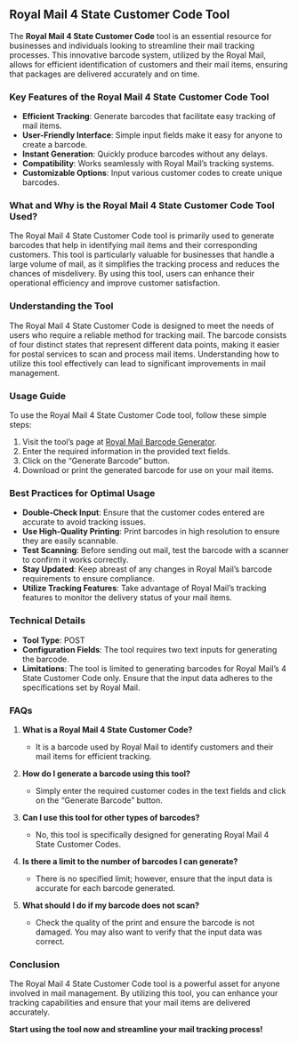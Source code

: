 ## Royal Mail 4 State Customer Code Tool

The **Royal Mail 4 State Customer Code** tool is an essential resource for businesses and individuals looking to streamline their mail tracking processes. This innovative barcode system, utilized by the Royal Mail, allows for efficient identification of customers and their mail items, ensuring that packages are delivered accurately and on time. 

### Key Features of the Royal Mail 4 State Customer Code Tool
- **Efficient Tracking**: Generate barcodes that facilitate easy tracking of mail items.
- **User-Friendly Interface**: Simple input fields make it easy for anyone to create a barcode.
- **Instant Generation**: Quickly produce barcodes without any delays.
- **Compatibility**: Works seamlessly with Royal Mail’s tracking systems.
- **Customizable Options**: Input various customer codes to create unique barcodes.

### What and Why is the Royal Mail 4 State Customer Code Tool Used?
The Royal Mail 4 State Customer Code tool is primarily used to generate barcodes that help in identifying mail items and their corresponding customers. This tool is particularly valuable for businesses that handle a large volume of mail, as it simplifies the tracking process and reduces the chances of misdelivery. By using this tool, users can enhance their operational efficiency and improve customer satisfaction.

### Understanding the Tool
The Royal Mail 4 State Customer Code is designed to meet the needs of users who require a reliable method for tracking mail. The barcode consists of four distinct states that represent different data points, making it easier for postal services to scan and process mail items. Understanding how to utilize this tool effectively can lead to significant improvements in mail management.

### Usage Guide
To use the Royal Mail 4 State Customer Code tool, follow these simple steps:
1. Visit the tool’s page at [Royal Mail Barcode Generator](https://www.inayam.co/barcode/royalmail).
2. Enter the required information in the provided text fields.
3. Click on the “Generate Barcode” button.
4. Download or print the generated barcode for use on your mail items.

### Best Practices for Optimal Usage
- **Double-Check Input**: Ensure that the customer codes entered are accurate to avoid tracking issues.
- **Use High-Quality Printing**: Print barcodes in high resolution to ensure they are easily scannable.
- **Test Scanning**: Before sending out mail, test the barcode with a scanner to confirm it works correctly.
- **Stay Updated**: Keep abreast of any changes in Royal Mail’s barcode requirements to ensure compliance.
- **Utilize Tracking Features**: Take advantage of Royal Mail’s tracking features to monitor the delivery status of your mail items.

### Technical Details
- **Tool Type**: POST
- **Configuration Fields**: The tool requires two text inputs for generating the barcode.
- **Limitations**: The tool is limited to generating barcodes for Royal Mail’s 4 State Customer Code only. Ensure that the input data adheres to the specifications set by Royal Mail.

### FAQs
1. **What is a Royal Mail 4 State Customer Code?**
   - It is a barcode used by Royal Mail to identify customers and their mail items for efficient tracking.

2. **How do I generate a barcode using this tool?**
   - Simply enter the required customer codes in the text fields and click on the “Generate Barcode” button.

3. **Can I use this tool for other types of barcodes?**
   - No, this tool is specifically designed for generating Royal Mail 4 State Customer Codes.

4. **Is there a limit to the number of barcodes I can generate?**
   - There is no specified limit; however, ensure that the input data is accurate for each barcode generated.

5. **What should I do if my barcode does not scan?**
   - Check the quality of the print and ensure the barcode is not damaged. You may also want to verify that the input data was correct.

### Conclusion
The Royal Mail 4 State Customer Code tool is a powerful asset for anyone involved in mail management. By utilizing this tool, you can enhance your tracking capabilities and ensure that your mail items are delivered accurately. 

**Start using the tool now and streamline your mail tracking process!**
